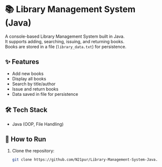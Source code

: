 # 📚 Library Management System (Java)

A console-based Library Management System built in Java.  
It supports adding, searching, issuing, and returning books.  
Books are stored in a file (`library_data.txt`) for persistence.

## ✨ Features
- Add new books
- Display all books
- Search by title/author
- Issue and return books
- Data saved in file for persistence

## 🛠️ Tech Stack
- Java (OOP, File Handling)

## 🚀 How to Run
1. Clone the repository:
   ```bash
   git clone https://github.com/N21pur/Library-Management-System-Java.git
